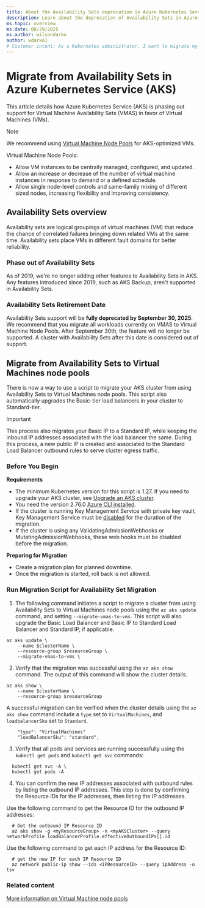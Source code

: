```yaml
---
title: About the Availability Sets deprecation in Azure Kubernetes Services (AKS)
description: Learn about the deprecation of Availability Sets in Azure Kubernetes Service (AKS).
ms.topic: overview
ms.date: 08/29/2025
ms.author: wilsondarko
author: wdarko1
# Customer intent: As a Kubernetes administrator, I want to migrate my workloads from Virtual Machine Availability Sets to Virtual Machine Node Pools, so that I can ensure ongoing support and take advantage of enhanced management features before the deprecation deadline.
---
```


#  Migrate from Availability Sets in Azure Kubernetes Service (AKS)

This article details how Azure Kubernetes Service (AKS) is phasing out support for Virtual Machine Availability Sets (VMAS) in favor of Virtual Machines (VMs).

> [!NOTE]
> We recommend using [Virtual Machine Node Pools](virtual-machines-node-pools.md) for AKS-optimized VMs.
>
> Virtual Machine Node Pools:
>
> - Allow VM instances to be centrally managed, configured, and updated.
> - Allow an increase or decrease of the number of virtual machine instances in response to demand or a defined schedule.
> - Allow single node-level controls and same-family mixing of different sized nodes, increasing flexibility and improving consistency.

## Availability Sets overview

Availability sets are logical groupings of virtual machines (VM) that reduce the chance of correlated failures bringing down related VMs at the same time. Availability sets place VMs in different fault domains for better reliability.

### Phase out of Availability Sets

As of 2019, we're no longer adding other features to Availability Sets in AKS. Any features introduced since 2019, such as AKS Backup, aren't supported in Availability Sets.

### Availability Sets Retirement Date

Availability Sets support will be **fully deprecated by September 30, 2025**. We recommend that you migrate all workloads currently on VMAS to Virtual Machine Node Pools. After September 30th, the feature will no longer be supported. A cluster with Availability Sets after this date is considered out of support.

## Migrate from Availability Sets to Virtual Machines node pools

There is now a way to use a script to migrate your AKS cluster from using Availability Sets to Virtual Machines node pools. This script also automatically upgrades the Basic-tier load balancers in your cluster to Standard-tier.

>[!IMPORTANT]
>This process also migrates your Basic IP to a Standard IP, while keeping the inbound IP addresses associated with the load balancer the same. During this process, a new public IP is created and associated to the Standard Load Balancer outbound rules to serve cluster egress traffic.

### Before You Begin

**Requirements**
- The minimum Kubernetes version for this script is 1.27. If you need to upgrade your AKS cluster, see [Upgrade an AKS cluster](./upgrade-aks-cluster.md#upgrade-an-aks-cluster).
- You need the version 2.76.0 [Azure CLI installed](/cli/azure/install-azure-cli).
- If the cluster is running Key Management Service with private key vault, Key Management Service must be [disabled][turn-off-kms] for the duration of the migration.
- If the cluster is using any ValidatingAdmissionWebhooks or MutatingAdmissionWebhooks, these web hooks must be disabled before the migration.

**Preparing for Migration**
- Create a migration plan for planned downtime.
- Once the migration is started, roll back is not allowed.

### Run Migration Script for Availability Set Migration

1. The following command initiates a script to migrate a cluster from using Availability Sets to Virtual Machines node pools using the `az aks update` command, and setting `--migrate-vmas-to-vms`. This script will also upgrade the Basic Load Balancer and Basic IP to Standard Load Balancer and Standard IP, if applicable.

```azurecli-interactive
az aks update \
    --name $clusterName \
    --resource-group $resourceGroup \
    --migrate-vmas-to-vms \
```

2. Verify that the migration was successful using the `az aks show` command. The output of this command will show the cluster details.

```azurecli-interactive
az aks show \
    --name $clusterName \
    --resource-group $resourceGroup
```

A successful migration can be verified when the cluster details using the `az aks show` command include a `type` set to `VirtualMachines`, and `loadbalancerSku` set to `Standard`. 

```azurecli-interactive
    "type": "VirtualMachines"
    "loadBalancerSku": "standard",
```

3. Verify that all pods and services are running successfully using the `kubectl get pods` and `kubectl get svc` commands:

```azurecli-interactive
  kubectl get svc -A \
  kubectl get pods -A
```

4. You can confirm the new IP addresses associated with outbound rules by listing the outbound IP addresses. This step is done by confirming the Resource IDs for the IP addresses, then listing the IP addresses. 

Use the following command to get the Resource ID for the outbound IP addresses:

```azurecli-interactive
  # Get the outbound IP Resource ID
  az aks show -g <myResourceGroup> -n <myAKSCluster> --query networkProfile.loadBalancerProfile.effectiveOutboundIPs[].id
```

Use the following command to get each IP address for the Resource ID:

```azurecli-interactive
  # get the new IP for each IP Resource ID
  az network public-ip show --ids <IPResourceID> --query ipAddress -o tsv
```

### Related content

<!-- LINKS - internal -->

[turn-off-kms]: /azure/aks/use-kms-etcd-encryption#turn-off-kms
[az-aks-create]: /cli/azure/aks#az_aks_create
[az-aks-update]: /cli/azure/aks#az_aks_update
[install-azure-cli]: /cli/azure/install-azure-cli
[az-extension-add]: /cli/azure/extension#az-extension-add
[az-extension-update]: /cli/azure/extension#az-extension-update
[More information on Virtual Machine node pools](virtual-machines-node-pools.md)

<!-- LINKS - External -->
[file-support-ticket]: https://azure.microsoft.com/support/create-ticket

